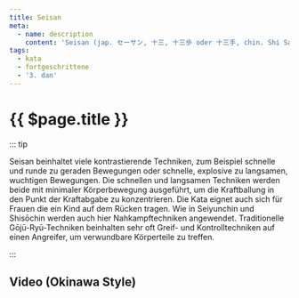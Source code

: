 ```yaml
---
title: Seisan
meta:
  - name: description 
    content: 'Seisan (jap. セーサン, 十三, 十三歩 oder 十三手, chin. Shi San Shi). Die ursprüngliche Bedeutung von Seisan ist dreizehn Posen. Die Bezeichnung wurde vermutlich vom chinesischen Ausdruck shi san shi (Ursprung: Stil der 18 Arhats, jap. 十八羅漢拳, Jūhachi-rakan-ken) abgeleitet. Er steht für die im Buch der Wandlungen (I Ging) erwähnten 13 Energien. Weiterhin bezieht sich der Name auf die in Seisan enthaltenen acht defensiven und fünf offensiven Techniken mit Bewegungswechseln.' 
tags:
  - kata
  - fortgeschrittene
  - '3. dan'
---
```


# {{ $page.title }}

<ShowDescription />

::: tip

Seisan beinhaltet viele kontrastierende Techniken, zum Beispiel schnelle und runde zu geraden Bewegungen oder schnelle, explosive zu langsamen, wuchtigen Bewegungen. Die schnellen und langsamen Techniken werden beide mit minimaler Körperbewegung ausgeführt, um die Kraftballung in den Punkt der Kraftabgabe zu konzentrieren. Die Kata eignet auch sich für Frauen die ein Kind auf dem Rücken tragen. Wie in Seiyunchin und Shisōchin werden auch hier Nahkampftechniken angewendet. Traditionelle Gōjū-Ryū-Techniken beinhalten sehr oft Greif- und Kontrolltechniken auf einen Angreifer, um verwundbare Körperteile zu treffen.

:::

## Video (Okinawa Style)

<YouTube videoid="LJeOCRV0oF0" />